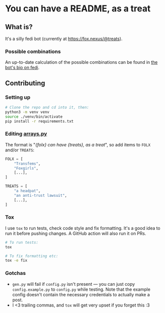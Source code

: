 # You can have a README, as a treat

## What is?
It's a silly fedi bot (currently at https://fox.nexus/@treats).

### Possible combinations
An up-to-date calculation of the possible combinations can be found in [the bot's bio on fedi](https://fox.nexus/@treats).

## Contributing
### Setting up
```bash
# Clone the repo and cd into it, then:
python3 -m venv venv
source ./venv/bin/activate
pip install -r requirements.txt
```

### Editing [arrays.py](arrays.py)
The format is "*{folx} can have {treats}, as a treat*", so add items to `FOLX` and/or `TREATS`:

```python
FOLX = [
    "Transfems",
    "Foxgirls",
    [...],
]

TREATS = [
    "a headpat",
    "an anti-trust lawsuit",
    [...],
]
```

### Tox
I use `tox` to run tests, check code style and fix formatting. It's a good idea to run it before pushing changes. A GitHub action will also run it on PRs.
```bash
# To run tests:
tox

# To fix formatting etc:
tox -e fix
```

### Gotchas
- `gen.py` will fail if `config.py` isn't present — you can just copy `config.example.py` to `config.py` while testing. Note that the example config doesn't contain the necessary credentials to actually make a post.
- I <3 trailing commas, and `tox` will get very upset if you forget this :3 
